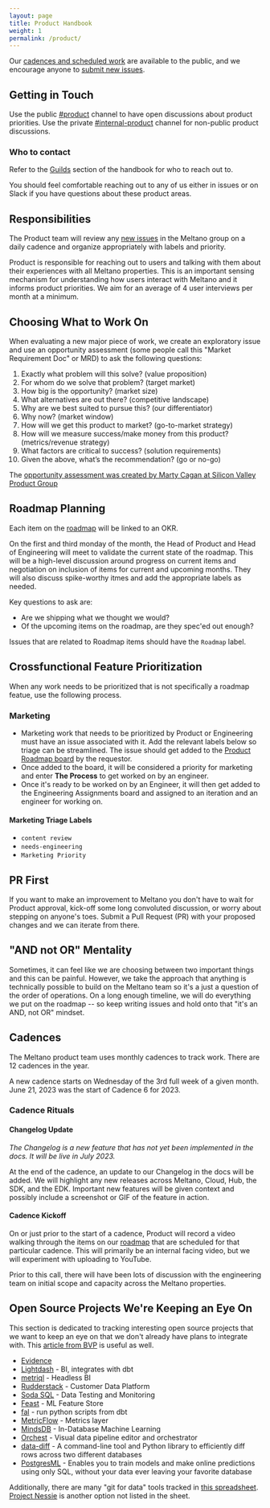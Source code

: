 ```yaml
---
layout: page
title: Product Handbook
weight: 1
permalink: /product/
---
```


Our [cadences and scheduled work](https://github.com/orgs/meltano/projects/3) are available to the public, and we encourage anyone to [submit new issues](https://github.com/meltano/meltano/issues/new).

## Getting in Touch

Use the public [#product](https://meltano.slack.com/archives/C02FRTMPHL0) channel to have open discussions about product priorities.
Use the private [#internal-product](https://meltano.slack.com/archives/C02MBDUHCCD) channel for non-public product discussions.

### Who to contact

Refer to the [Guilds](/guilds) section of the handbook for who to reach out to.

You should feel comfortable reaching out to any of us either in issues or on Slack if you have questions about these product areas.

## Responsibilities

The Product team will review any [new issues](https://github.com/meltano/meltano/issues) in the Meltano group on a daily cadence and organize appropriately with labels and priority.

Product is responsible for reaching out to users and talking with them about their experiences with all Meltano properties.
This is an important sensing mechanism for understanding how users interact with Meltano and it informs product priorities.
We aim for an average of 4 user interviews per month at a minimum.

## Choosing What to Work On

When evaluating a new major piece of work, we create an exploratory issue and use an opportunity assessment (some people call this "Market Requirement Doc" or MRD) to ask the following questions:

1. Exactly what problem will this solve? (value proposition)
2. For whom do we solve that problem? (target market)
3. How big is the opportunity? (market size)
4. What alternatives are out there? (competitive landscape)
5. Why are we best suited to pursue this? (our differentiator)
6. Why now? (market window)
7. How will we get this product to market? (go-to-market strategy)
8. How will we measure success/make money from this product? (metrics/revenue strategy)
9. What factors are critical to success? (solution requirements)
10. Given the above, what’s the recommendation? (go or no-go)

The [opportunity assessment was created by Marty Cagan at Silicon Valley Product Group](https://svpg.com/assessing-product-opportunities/)

## Roadmap Planning

Each item on the [roadmap](roadmap) will be linked to an OKR.

On the first and third monday of the month, the Head of Product and Head of Engineering will meet to validate the current state of the roadmap.
This will be a high-level discussion around progress on current items and negotiation on inclusion of items for current and upcoming months.
They will also discuss spike-worthy itmes and add the appropriate labels as needed.

Key questions to ask are:

- Are we shipping what we thought we would?
- Of the upcoming items on the roadmap, are they spec'ed out enough?

Issues that are related to Roadmap items should have the `Roadmap` label.

## Crossfunctional Feature Prioritization

When any work needs to be prioritized that is not specifically a roadmap featue, use the following process.

### Marketing

- Marketing work that needs to be prioritized by Product or Engineering must have an issue associated with it. Add the relevant labels below so triage can be streamlined.
  The issue should get added to the [Product Roadmap board](https://github.com/orgs/meltano/projects/4/) by the requestor.
- Once added to the board, it will be considered a priority for marketing and enter **The Process** to get worked on by an engineer.
- Once it's ready to be worked on by an Engineer, it will then get added to the Engineering Assignments board and assigned to an iteration and an engineer for working on.

#### Marketing Triage Labels

- `content review`
- `needs-engineering`
- `Marketing Priority`

## PR First

If you want to make an improvement to Meltano you don't have to wait for Product approval, kick-off some long convoluted discussion, or worry about stepping on anyone's toes. Submit a Pull Request (PR) with your proposed changes and we can iterate from there.

## "AND not OR" Mentality

Sometimes, it can feel like we are choosing between two important things and this can be painful. However, we take the approach that anything is technically possible to build on the Meltano team so it's a just a question of the order of operations. On a long enough timeline, we will do everything we put on the roadmap -- so keep writing issues and hold onto that "it's an AND, not OR" mindset.

## Cadences

The Meltano product team uses monthly cadences to track work.
There are 12 cadences in the year.

A new cadence starts on Wednesday of the 3rd full week of a given month.
June 21, 2023 was the start of Cadence 6 for 2023.

### Cadence Rituals

#### Changelog Update

_The Changelog is a new feature that has not yet been implemented in the docs. It will be live in July 2023._

At the end of the cadence, an update to our Changelog in the docs will be added.
We will highlight any new releases across Meltano, Cloud, Hub, the SDK, and the EDK.
Important new features will be given context and possibly include a screenshot or GIF of the feature in action.

#### Cadence Kickoff

On or just prior to the start of a cadence, Product will record a video walking through the items on our [roadmap](roadmap) that are scheduled for that particular cadence.
This will primarily be an internal facing video, but we will experiment with uploading to YouTube.

Prior to this call, there will have been lots of discussion with the engineering team on initial scope and capacity across the Meltano properties.

## Open Source Projects We're Keeping an Eye On

This section is dedicated to tracking interesting open source projects that we want to keep an eye on that we don't already have plans to integrate with.
This [article from BVP](https://www.bvp.com/atlas/roadmap-data-infrastructure/) is useful as well.

- [Evidence](https://www.evidence.dev/)
- [Lightdash](https://www.lightdash.com/) - BI, integrates with dbt
- [metriql](https://metriql.com/) - Headless BI
- [Rudderstack](https://rudderstack.com/) - Customer Data Platform
- [Soda SQL](https://github.com/sodadata/soda-sql) - Data Testing and Monitoring
- [Feast](https://github.com/feast-dev/feast) - ML Feature Store
- [fal](https://github.com/fal-ai/fal) - run python scripts from dbt
- [MetricFlow](https://github.com/transform-data/metricflow) - Metrics layer
- [MindsDB](https://mindsdb.com) - In-Database Machine Learning
- [Orchest](https://www.orchest.io) - Visual data pipeline editor and orchestrator
- [data-diff](https://github.com/datafold/data-diff) - A command-line tool and Python library to efficiently diff rows across two different databases
- [PostgresML](https://github.com/postgresml/postgresml) - Enables you to train models and make online predictions using only SQL, without your data ever leaving your favorite database

Additionally, there are many "git for data" tools tracked in [this spreadsheet](https://docs.google.com/spreadsheets/d/1jGQY_wjj7dYVne6toyzmU7Ni0tfm-fUEmdh7Nw_ZH0k/edit#gid=0).
[Project Nessie](https://projectnessie.org/) is another option not listed in the sheet.
